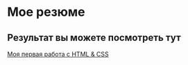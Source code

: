 # Мое резюме

## Результат вы можете посмотреть тут

[Моя первая работа с HTML & CSS](https://packneu.github.io/Resume/)
